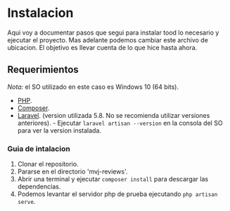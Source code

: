 # Instalacion

Aqui voy a documentar pasos que segui para instalar tood lo necesario y ejecutar el proyecto.
Mas adelante podemos cambiar este archivo de ubicacion. El objetivo es llevar cuenta de lo que hice hasta ahora.

## Requerimientos

*Nota:* el SO utilizado en este caso es Windows 10 (64 bits).

- [PHP](https://www.php.net/).
- [Composer](https://getcomposer.org/).
- [Laravel](https://laravel.com/). (version utilizada 5.8. No se recomienda utilizar versiones anteriores).
        - Ejecutar `laravel artisan --version` en la consola del SO para ver la version instalada.

### Guia de intalacion

1. Clonar el repositorio.
1. Pararse en el directorio 'mvj-reviews'.
1. Abrir una terminal y ejecutar `composer install` para descargar las dependencias.
1. Podemos levantar el servidor php de prueba ejecutando `php artisan serve`.
